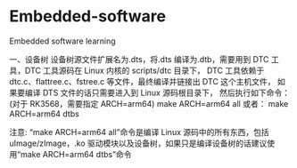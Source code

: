 # Embedded-software
Embedded software learning

一、设备树
设备树源文件扩展名为.dts，将.dts 编译为.dtb，需要用到 DTC 工具，DTC 工具源码在 Linux 内核的 scripts/dtc 目录下，
DTC 工具依赖于 dtc.c、flattree.c、fstree.c 等文件，最终编译并链接出 DTC 这个主机文件，
如果要编译 DTS 文件的话只需要进入到 Linux 源码根目录下，
然后执行如下命令：(对于 RK3568，需要指定 ARCH=arm64)
make ARCH=arm64 all
或者：
make ARCH=arm64 dtbs

注意:
“make ARCH=arm64 all”命令是编译 Linux 源码中的所有东西，包括
uImage/zImage，.ko 驱动模块以及设备树，如果只是编译设备树的话建议使用“make 
ARCH=arm64 dtbs”命令

